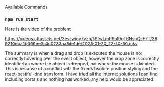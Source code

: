 Available Commands

### `npm run start`

Here is the video of the problem:

https://videos.ctfassets.net/3evcwiqy7vzh/5StwLmP9bf9qT6NspQbF7T/369210eba5b066ee3c3c0233aa3de1de/2023-01-20_22-30-36.mkv

The summary is when a drag and drop is executed the mouse is not correctly hovering over the event object, however the drop zone is correctly identified as where the object is dropped, not where the mouse is located. This is because of a conflict with the fixed/absolute position styling and the react-beatiful-dnd transform. I have tried all the internet solutions I can find including portals and nothing has worked, any help would be appreciated.